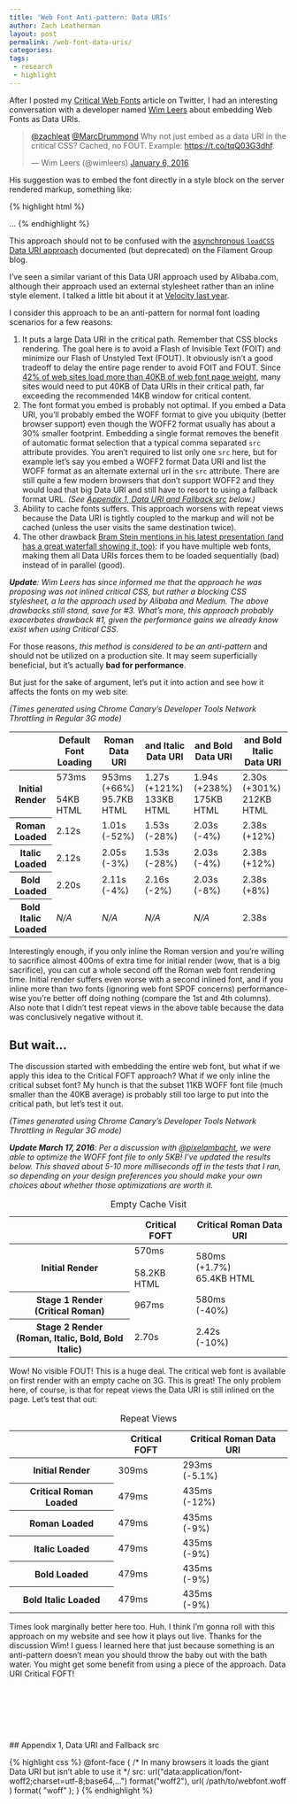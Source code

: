 ```yaml
---
title: 'Web Font Anti-pattern: Data URIs'
author: Zach Leatherman
layout: post
permalink: /web-font-data-uris/
categories: 
tags:
 - research
 - highlight
---
```


After I posted my [Critical Web Fonts](/web/critical-webfonts/) article on Twitter, I had an interesting conversation with a developer named [Wim Leers](https://twitter.com/wimleers/) about embedding Web Fonts as Data URIs.

<blockquote class="twitter-tweet" data-conversation="none" data-lang="en"><p lang="en" dir="ltr"><a href="https://twitter.com/zachleat">@zachleat</a> <a href="https://twitter.com/MarcDrummond">@MarcDrummond</a> Why not just embed as a data URI in the critical CSS? Cached, no FOUT. Example: <a href="https://t.co/tqQ03G3dhf">https://t.co/tqQ03G3dhf</a>.</p>&mdash; Wim Leers (@wimleers) <a href="https://twitter.com/wimleers/status/684874106962100224">January 6, 2016</a></blockquote>

His suggestion was to embed the font directly in a style block on the server rendered markup, something like:

{% highlight html %}
<!doctype html>
<html lang="en">
<head>
	<meta charset="utf-8">
	<style>
	@font-face {
		font-family: Open Sans;
		src: url("data:application/x-font-woff;charset=utf-8;base64,...") format("woff");
		font-weight: 400;
		font-style: normal;
	}
	</style>
</head>
…
</html>
{% endhighlight %}

This approach should not to be confused with the [asynchronous `loadCSS` Data URI approach](https://www.filamentgroup.com/lab/font-loading.html) documented (but deprecated) on the Filament Group blog.

I’ve seen a similar variant of this Data URI approach used by Alibaba.com, although their approach used an external stylesheet rather than an inline style element. I talked a little bit about it at [Velocity last year](https://speakerdeck.com/zachleat/the-performance-and-usability-of-font-loading-velocity-santa-clara-2015?slide=159).

I consider this approach to be an anti-pattern for normal font loading scenarios for a few reasons:

1. It puts a large Data URI in the critical path. Remember that CSS blocks rendering. The goal here is to avoid a Flash of Invisible Text (FOIT) and minimize our Flash of Unstyled Text (FOUT). It obviously isn’t a good tradeoff to delay the entire page render to avoid FOIT and FOUT. Since [42% of web sites load more than 40KB of web font page weight](http://httparchive.org/interesting.php#bytesFont), many sites would need to put 40KB of Data URIs in their critical path, far exceeding the recommended 14KB window for critical content.
1. The font format you embed is probably not optimal. If you embed a Data URI, you’ll probably embed the WOFF format to give you ubiquity (better browser support) even though the WOFF2 format usually has about a 30% smaller footprint. Embedding a single format removes the benefit of automatic format selection that a typical comma separated `src` attribute provides. You aren’t required to list only one `src` here, but for example let’s say you embed a WOFF2 format Data URI and list the WOFF format as an alternate external url in the `src` attribute. There are still quite a few modern browsers that don’t support WOFF2 and they would load that big Data URI and still have to resort to using a fallback format URL. *(See [Appendix 1, Data URI and Fallback src](#appendix-1) below.)*
1. Ability to cache fonts suffers. This approach worsens with repeat views because the Data URI is tightly coupled to the markup and will not be cached (unless the user visits the same destination twice).
1. The other drawback [Bram Stein mentions in his latest presentation (and has a great waterfall showing it, too)](https://speakerdeck.com/bramstein/web-fonts-performance?slide=103): if you have multiple web fonts, making them all Data URIs forces them to be loaded sequentially (bad) instead of in parallel (good).

***Update**: Wim Leers has since informed me that the approach he was proposing was not inlined critical CSS, but rather a blocking CSS stylesheet, a la the approach used by Alibaba and Medium. The above drawbacks still stand, save for #3. What’s more, this approach probably exacerbates drawback #1, given the performance gains we already know exist when using Critical CSS.*

For those reasons, *this method is considered to be an anti-pattern* and should not be utilized on a production site. It may seem superficially beneficial, but it’s actually **bad for performance**.

But just for the sake of argument, let’s put it into action and see how it affects the fonts on my web site:

*(Times generated using Chrome Canary’s Developer Tools Network Throttling in Regular 3G mode)*

<table id="results-default">
	<thead>
		<tr>
			<th></th>
			<th>Default Font Loading</th>
			<th>Roman Data URI</th>
			<th>and Italic Data URI</th>
			<th>and Bold Data URI</th>
			<th>and Bold Italic Data URI</th>
		</tr>
	</thead>
	<tbody>
		<tr>
			<th>Initial Render</th>
			<td>573ms <div>&#160;</div> 54KB HTML</td>
			<td>953ms <div class="worse">(+66%)</div> 95.7KB HTML</td>
			<td>1.27s <div class="worse">(+121%)</div> 133KB HTML</td>
			<td>1.94s <div class="worse">(+238%)</div> 175KB HTML</td>
			<td>2.30s <div class="worse">(+301%)</div> 212KB HTML</td>
		</tr>
		<tr>
			<th>Roman Loaded</th>
			<td>2.12s</td>
			<td>1.01s <div class="better">(-52%)</div></td>
			<td>1.53s <div class="better">(-28%)</div></td>
			<td>2.03s <div class="better">(-4%)</div></td>
			<td>2.38s <div class="worse">(+12%)</div></td>
		</tr>
		<tr>
			<th>Italic Loaded</th>
			<td>2.12s</td>
			<td>2.05s <div class="better">(-3%)</div></td>
			<td>1.53s <div class="better">(-28%)</div></td>
			<td>2.03s <div class="better">(-4%)</div></td>
			<td>2.38s <div class="worse">(+12%)</div></td>
		</tr>
		<tr>
			<th>Bold Loaded</th>
			<td>2.20s</td>
			<td>2.11s <div class="better">(-4%)</div></td>
			<td>2.16s <div class="better">(-2%)</div></td>
			<td>2.03s <div class="better">(-8%)</div></td>
			<td>2.38s <div class="worse">(+8%)</div></td>
		</tr>
		<tr>
			<th>Bold Italic Loaded</th>
			<td><em>N/A</em></td>
			<td><em>N/A</em></td>
			<td><em>N/A</em></td>
			<td><em>N/A</em></td>
			<td>2.38s</td>
		</tr>
	</tbody>
</table>

Interestingly enough, if you only inline the Roman version and you’re willing to sacrifice almost 400ms of extra time for initial render (wow, that is a big sacrifice), you can cut a whole second off the Roman web font rendering time. Initial render suffers even worse with a second inlined font, and if you inline more than two fonts (ignoring web font SPOF concerns) performance-wise you’re better off doing nothing (compare the 1st and 4th columns). Also note that I didn’t test repeat views in the above table because the data was conclusively negative without it.

## But wait…

The discussion started with embedding the entire web font, but what if we apply this idea to the Critical FOFT approach? What if we only inline the critical subset font? My hunch is that the subset 11KB WOFF font file (much smaller than the 40KB average) is probably still too large to put into the critical path, but let’s test it out.

*(Times generated using Chrome Canary’s Developer Tools Network Throttling in Regular 3G mode)*

_**Update March 17, 2016**: Per a discussion with [@pixelambacht](https://twitter.com/zachleat/status/710136938196443136), we were able to optimize the WOFF font file to only 5KB! I’ve updated the results below. This shaved about 5-10 more milliseconds off in the tests that I ran, so depending on your design preferences you should make your own choices about whether those optimizations are worth it._

<table id="results-foft">
	<caption>Empty Cache Visit</caption>
	<thead>
		<tr>
			<th></th>
			<th>Critical FOFT</th>
			<th>Critical Roman Data URI</th>
		</tr>
	</thead>
	<tbody>
		<tr>
			<th>Initial Render</th>
			<td>570ms <div>&#160;</div> 58.2KB HTML</td>
			<td>580ms <div class="worse">(+1.7%)</div> 65.4KB HTML</td>
		</tr>
		<tr>
			<th>Stage 1 Render <div>(Critical Roman)</div></th>
			<td>967ms</td>
			<td>580ms <div class="better">(-40%)</div></td>
		</tr>
		<tr>
			<th>Stage 2 Render <div>(Roman, Italic, Bold, Bold Italic)</div></th>
			<td>2.70s</td>
			<td>2.42s <div class="better">(-10%)</div></td>
		</tr>
	</tbody>
</table>

Wow! No visible FOUT! This is a huge deal. The critical web font is available on first render with an empty cache on 3G. This is great! The only problem here, of course, is that for repeat views the Data URI is still inlined on the page. Let’s test that out:

<table>
	<caption>Repeat Views</caption>
	<thead>
		<tr>
			<th></th>
			<th>Critical FOFT</th>
			<th>Critical Roman Data URI</th>
		</tr>
	</thead>
	<tbody>
		<tr>
			<th>Initial Render</th>
			<td>309ms</td>
			<td>293ms <div class="better">(-5.1%)</div></td>
		</tr>
		<tr>
			<th>Critical Roman Loaded</th>
			<td>479ms</td>
			<td>435ms <div class="better">(-12%)</div></td>
		</tr>
		<tr>
			<th>Roman Loaded</th>
			<td>479ms</td>
			<td>435ms <div class="better">(-9%)</div></td>
		</tr>
		<tr>
			<th>Italic Loaded</th>
			<td>479ms</td>
			<td>435ms <div class="better">(-9%)</div></td>
		</tr>
		<tr>
			<th>Bold Loaded</th>
			<td>479ms</td>
			<td>435ms <div class="better">(-9%)</div></td>
		</tr>
		<tr>
			<th>Bold Italic Loaded</th>
			<td>479ms</td>
			<td>435ms <div class="better">(-9%)</div></td>
		</tr>
	</tbody>
</table>

Times look marginally better here too. Huh. I think I’m gonna roll with this approach on my website and see how it plays out live. Thanks for the discussion Wim! I guess I learned here that just because something is an anti-pattern doesn’t mean you should throw the baby out with the bath water. You might get some benefit from using a piece of the approach. Data URI Critical FOFT!

<div id="appendix-1" style="margin-top: 8em"></div>
## Appendix 1, Data URI and Fallback src

{% highlight css %}
@font-face {
	/* In many browsers it loads the giant Data URI but isn’t able to use it */
	src: url("data:application/font-woff2;charset=utf-8;base64,...") format("woff2"), url( /path/to/webfont.woff ) format( "woff" );
}
{% endhighlight %}
